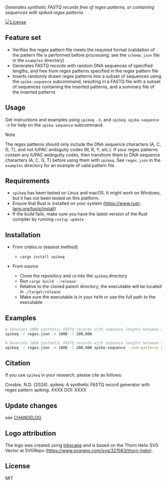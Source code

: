 <!-- <img src="src/grepq-icon.svg" width="128" /> -->

_Generates synthetic FASTQ records free of regex patterns, or containing sequences with spiked regex patterns_

<!-- [![Crates.io](https://img.shields.io/crates/v/grepq.svg)](https://crates.io/crates/grepq) -->
[![License](https://img.shields.io/badge/License-MIT-blue.svg)](https://opensource.org/licenses/MIT)

## Feature set

- Verifies the regex pattern file meets the required format (validation of the pattern file is performed before processing; see the `schema.json` file in the `examples` directory)
- Generates FASTQ records with random DNA sequences of specified lengths, and free from regex patterns specified in the regex pattern file
- Inserts randomly drawn regex patterns into a subset of sequences using the `spike-sequence` subcommand, resulting in a FASTQ file with a subset of sequences containing the inserted patterns, and a summary file of the inserted patterns

## Usage 

Get instructions and examples using `spikeq -h`, and `spikeq spike-sequence -h` for help on the `spike-sequence` subcommand.

>[!NOTE]
The regex patterns should only include the DNA sequence characters (A, C, G, T), and not IUPAC ambiguity codes (N, R, Y, etc.). If your regex patterns contain any IUPAC ambiguity codes, then transform them to DNA sequence characters (A, C, G, T) before using them with `spikeq`. See `regex.json` in the `examples` directory for an example of valid pattern file.

## Requirements

- `spikeq` has been tested on Linux and macOS. It might work on Windows, but it has not been tested on this platform.
- Ensure that Rust is installed on your system (https://www.rust-lang.org/tools/install)
- If the build fails, make sure you have the latest version of the Rust compiler by running `rustup update`

## Installation
- From *crates.io* (easiest method)
    - `cargo install spikeq`

- From *source*
    - Clone the repository and `cd` into the `spikeq` directory
    - Run `cargo build --release`
    - Relative to the cloned parent directory, the executable will be located in `./target/release`
    - Make sure the executable is in your `PATH` or use the full path to the executable


## Examples

```sh
# Generate 1000 synthetic FASTQ records with sequence lengths between 200 and 800, and which are free from the regex patterns specified in the regex.json file (generated the FASTQ file named `459cac6f-8d65-48ed-99aa-f03930b3c02f.fastq`).
spikeq -r regex.json -n 1000 -l 200,800

# Generate 1000 synthetic FASTQ records with sequence lengths between 200 and 800, and which are free from the regex patterns specified in the regex.json file, then insert two regex patterns drawn randomly from the regex.json file into 10 sequences (generated the FASTQ file named `4b1f92dc-14e1-496f-a68b-d1683251d827.fastq`, and the summary file named `inserted.json` ).
spikeq -r regex.json -n 1000 -l 200,800 spike-sequence --num-patterns 2 --num-sequences 10
```

## Citation

If you use `spikeq` in your research, please cite as follows:

Crosbie, N.D. (2024). spikeq: A synthetic FASTQ record generator with regex pattern spiking.  XXXX DOI: XXXX

## Update changes

see [CHANGELOG](https://github.com/Rbfinch/spikeq/blob/main/CHANGELOG.md)

## Logo attribution

The logo was created using [Inkscape](https://inkscape.org/) and is based on the Thorn Helix SVG Vector at SVGRepo (https://www.svgrepo.com/svg/321583/thorn-helix).

## License

MIT
